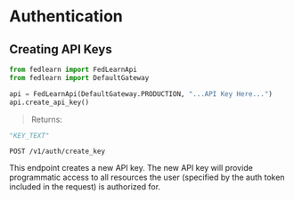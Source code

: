 # Authentication

## Creating API Keys

```python
from fedlearn import FedLearnApi
from fedlearn import DefaultGateway

api = FedLearnApi(DefaultGateway.PRODUCTION, "...API Key Here...")
api.create_api_key()
```

> Returns:

```python
"KEY_TEXT"
```

`POST /v1/auth/create_key`

This endpoint creates a new API key. The new API key will provide programmatic access to all resources the user (specified by the auth token included in the request) is authorized for.
